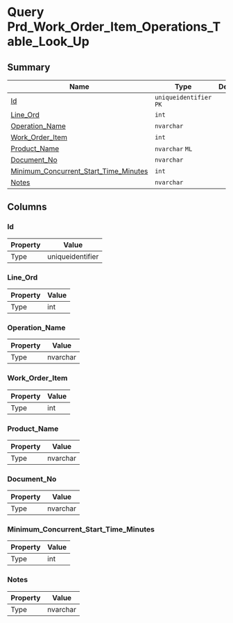 # Query Prd_Work_Order_Item_Operations_Table_Look_Up


## Summary

| Name | Type | Description |
| - | - | --- |
|[Id](#id)|`uniqueidentifier` `PK`||
|[Line_Ord](#line_ord)|`int` ||
|[Operation_Name](#operation_name)|`nvarchar` ||
|[Work_Order_Item](#work_order_item)|`int` ||
|[Product_Name](#product_name)|`nvarchar` `ML`||
|[Document_No](#document_no)|`nvarchar` ||
|[Minimum_Concurrent_Start_Time_Minutes](#minimum_concurrent_start_time_minutes)|`int` ||
|[Notes](#notes)|`nvarchar` ||

## Columns

### Id

| Property | Value |
| - | - |
|Type|uniqueidentifier|

### Line_Ord

| Property | Value |
| - | - |
|Type|int|

### Operation_Name

| Property | Value |
| - | - |
|Type|nvarchar|

### Work_Order_Item

| Property | Value |
| - | - |
|Type|int|

### Product_Name

| Property | Value |
| - | - |
|Type|nvarchar|

### Document_No

| Property | Value |
| - | - |
|Type|nvarchar|

### Minimum_Concurrent_Start_Time_Minutes

| Property | Value |
| - | - |
|Type|int|

### Notes

| Property | Value |
| - | - |
|Type|nvarchar|


